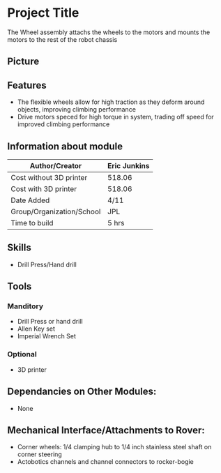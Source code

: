 # Project Title
The Wheel assembly attachs the wheels to the motors and mounts the motors to the rest of the robot chassis

## Picture

## Features
  * The flexible wheels allow for high traction as they deform around objects, improving climbing performance
  * Drive motors speced for high torque in system, trading off speed for improved climbing performance

## Information about module

| Author/Creator            | Eric Junkins       |
| --------------            | -------            |
| Cost without 3D printer   | 518.06             |
| Cost with 3D printer      | 518.06             |
| Date Added                | 4/11               |
| Group/Organization/School | JPL                |
| Time to build             | 5 hrs              |

## Skills
  * Drill Press/Hand drill

## Tools

### Manditory 
  * Drill Press or hand drill
  * Allen Key set
  * Imperial Wrench Set
  
### Optional
  * 3D printer

## Dependancies on Other Modules:
  * None

## Mechanical Interface/Attachments to Rover:
  * Corner wheels: 1/4 clamping hub to 1/4 inch stainless steel shaft on corner steering
  * Actobotics channels and channel connectors to rocker-bogie
